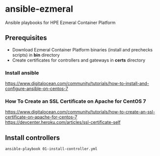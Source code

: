 # ansible-ezmeral
Ansible playbooks for HPE Ezmeral Container Platform

## Prerequisites
- Download Ezmeral Container Platform binaries (install and prechecks scripts) in **bin** directory
- Create certificates for controllers and gateways in **certs** directory

### Install ansible
https://www.digitalocean.com/community/tutorials/how-to-install-and-configure-ansible-on-centos-7

### How To Create an SSL Certificate on Apache for CentOS 7
https://www.digitalocean.com/community/tutorials/how-to-create-an-ssl-certificate-on-apache-for-centos-7
https://devcenter.heroku.com/articles/ssl-certificate-self

## Install controllers
`ansible-playbook 01-install-controller.yml`
